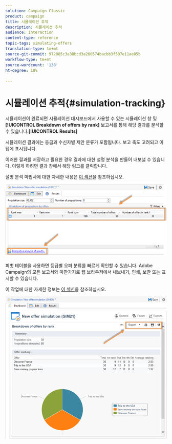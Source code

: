 ```yaml
---
solution: Campaign Classic
product: campaign
title: 시뮬레이션 추적
description: 시뮬레이션 추적
audience: interaction
content-type: reference
topic-tags: simulating-offers
translation-type: tm+mt
source-git-commit: 972885c3a38bcd3a260574bacbb3f507e11ae05b
workflow-type: tm+mt
source-wordcount: '138'
ht-degree: 10%

---
```



# 시뮬레이션 추적{#simulation-tracking}

시뮬레이션이 완료되면 시뮬레이션 대시보드에서 사용할 수 있는 시뮬레이션 창 및 **[!UICONTROL Breakdown of offers by rank]** 보고서를 통해 해당 결과를 분석할 수 있습니다.**[!UICONTROL Results]**

시뮬레이션 결과에는 등급과 수신자별 제안 분류가 포함됩니다. 보고 축도 고려되고 이 탭에 표시됩니다.

이러한 결과를 저장하고 필요한 경우 결과에 대한 설명 분석을 만들어 내보낼 수 있습니다. 이렇게 하려면 결과 창에서 해당 링크를 클릭합니다.

설명 분석 마법사에 대한 자세한 내용은 [이 섹션](../../reporting/using/about-descriptive-analysis.md)을 참조하십시오.

![](assets/offer_simulation_012.png)

피벗 테이블을 사용하면 등급별 오퍼 분류를 빠르게 확인할 수 있습니다. Adobe Campaign의 모든 보고서와 마찬가지로 웹 브라우저에서 내보내기, 인쇄, 보관 또는 표시할 수 있습니다.

이 작업에 대한 자세한 정보는 [이 섹션](../../reporting/using/actions-on-reports.md)을 참조하십시오.

![](assets/offer_simulation_013.png)

